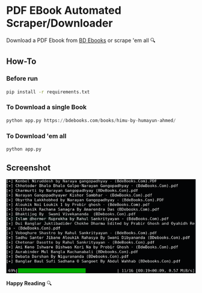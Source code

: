 # PDF EBook Automated Scraper/Downloader

Download a PDF Ebook from [BD Ebooks](https://bdebooks.com) or scrape 'em all :mag:

## How-To

### Before run

```sh
pip install -r requirements.txt
```

### To Download a single Book

```python
python app.py https://bdebooks.com/books/himu-by-humayun-ahmed/
```

### To Download 'em all

```python
python app.py
```

## Screenshot

![Screenshot](./shot/img.png)

__Happy Reading__ :mag:
